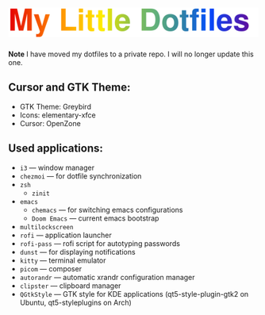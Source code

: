 <h1 align="center"><img src="mld.svg" alt="My Little Dotfiles" /></h1>

**Note** I have moved my dotfiles to a private repo. I will no longer update this one.

## Cursor and GTK Theme:
- GTK Theme: Greybird
- Icons: elementary-xfce
- Cursor: OpenZone

## Used applications:
- `i3` — window manager
- `chezmoi` — for dotfile synchronization
- `zsh`
    - `zinit`
- `emacs`
    - `chemacs` — for switching emacs configurations
    - `Doom Emacs` — current emacs bootstrap
- `multilockscreen`
- `rofi` — application launcher
- `rofi-pass` — rofi script for autotyping passwords
- `dunst` — for displaying notifications
- `kitty` — terminal emulator
- `picom` — composer
- `autorandr` — automatic xrandr configuration manager
- `clipster` — clipboard manager
- `QGtkStyle` — GTK style for KDE applications (qt5-style-plugin-gtk2 on Ubuntu, qt5-styleplugins on Arch)
